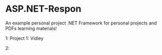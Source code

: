 # ASP.NET-Respon

An example personal project .NET Framework for personal projects and PDFs learning materials!

1: Project 1: Vidley

2:
